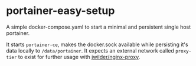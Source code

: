 # portainer-easy-setup

A simple docker-compose.yaml to start a minimal and persistent single host portainer. 

It starts `portainer-ce`, makes the docker.sock available while persisting it's data locally to `/data/portainer`. It expects an external network called `proxy-tier` to exist for further usage with [jwilder/nginx-proxy](https://hub.docker.com/r/jwilder/nginx-proxy). 

